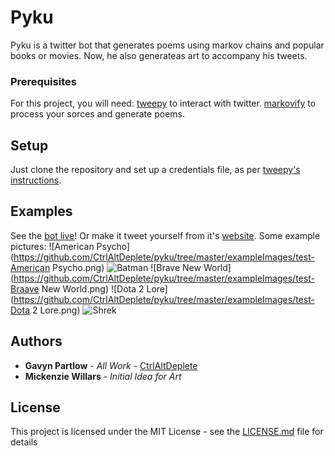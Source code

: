 # Pyku

Pyku is a twitter bot that generates poems using markov chains and popular books or movies. Now, he also generateas art to accompany his tweets.

### Prerequisites

For this project, you will need:
[tweepy](https://github.com/tweepy/tweepy) to interact with twitter.
[markovify](https://github.com/jsvine/markovify) to process your sorces and generate poems.

## Setup

Just clone the repository and set up a credentials file, as per [tweepy's instructions](https://github.com/tweepy/tweepy).

## Examples

See the [bot live](https://twitter.com/PythonHaiku)!
Or make it tweet yourself from it's [website](http://pyku.gavyn.com).
Some example pictures:
![American Psycho](https://github.com/CtrlAltDeplete/pyku/tree/master/exampleImages/test-American Psycho.png)
![Batman](https://github.com/CtrlAltDeplete/pyku/tree/master/exampleImages/test-Batman.png)
![Brave New World](https://github.com/CtrlAltDeplete/pyku/tree/master/exampleImages/test-Braave New World.png)
![Dota 2 Lore](https://github.com/CtrlAltDeplete/pyku/tree/master/exampleImages/test-Dota 2 Lore.png)
![Shrek](https://github.com/CtrlAltDeplete/pyku/tree/master/exampleImages/test-Shrek.png)

## Authors

* **Gavyn Partlow** - *All Work* - [CtrlAltDeplete](https://github.com/CtrlAltDeplete)
* **Mickenzie Willars** - *Initial Idea for Art*

## License

This project is licensed under the MIT License - see the [LICENSE.md](LICENSE.md) file for details
